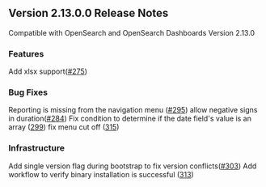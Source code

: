 ## Version 2.13.0.0 Release Notes

Compatible with OpenSearch and OpenSearch Dashboards Version 2.13.0

### Features
Add xlsx support([#275](https://github.com/opensearch-project/dashboards-reporting/pull/275))


### Bug Fixes
Reporting is missing from the navigation menu ([#295](https://github.com/opensearch-project/dashboards-reporting/pull/295))
allow negative signs in duration([#284](https://github.com/opensearch-project/dashboards-reporting/pull/284))
Fix condition to determine if the date field's value is an array ([299](https://github.com/opensearch-project/dashboards-reporting/pull/299))
fix menu cut off ([315](https://github.com/opensearch-project/dashboards-reporting/pull/315))

### Infrastructure
Add single version flag during bootstrap to fix version conflicts([#303](https://github.com/opensearch-project/dashboards-reporting/pull/303))
Add workflow to verify binary installation is successful  ([313](https://github.com/opensearch-project/dashboards-reporting/pull/313))


